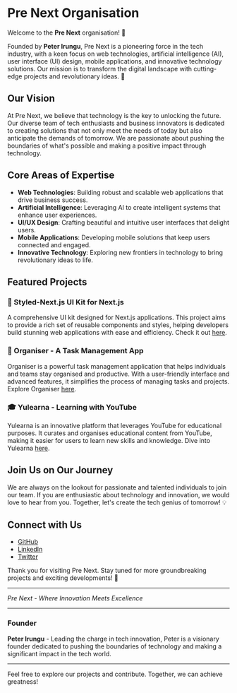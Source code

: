 # Pre Next Organisation

Welcome to the **Pre Next** organisation! 🚀

Founded by **Peter Irungu**, Pre Next is a pioneering force in the tech industry, with a keen focus on web technologies, artificial intelligence (AI), user interface (UI) design, mobile applications, and innovative technology solutions. Our mission is to transform the digital landscape with cutting-edge projects and revolutionary ideas. 🌟

## Our Vision

At Pre Next, we believe that technology is the key to unlocking the future. Our diverse team of tech enthusiasts and business innovators is dedicated to creating solutions that not only meet the needs of today but also anticipate the demands of tomorrow. We are passionate about pushing the boundaries of what's possible and making a positive impact through technology.

## Core Areas of Expertise

- **Web Technologies**: Building robust and scalable web applications that drive business success.
- **Artificial Intelligence**: Leveraging AI to create intelligent systems that enhance user experiences.
- **UI/UX Design**: Crafting beautiful and intuitive user interfaces that delight users.
- **Mobile Applications**: Developing mobile solutions that keep users connected and engaged.
- **Innovative Technology**: Exploring new frontiers in technology to bring revolutionary ideas to life.

## Featured Projects

### 🌟 Styled-Next.js UI Kit for Next.js

A comprehensive UI kit designed for Next.js applications. This project aims to provide a rich set of reusable components and styles, helping developers build stunning web applications with ease and efficiency. Check it out [here](https://github.com/prenext/styled-nextjs).

### 📅 Organiser - A Task Management App

Organiser is a powerful task management application that helps individuals and teams stay organised and productive. With a user-friendly interface and advanced features, it simplifies the process of managing tasks and projects. Explore Organiser [here](https://github.com/prenext/organiser).

### 🎓 Yulearna - Learning with YouTube

Yulearna is an innovative platform that leverages YouTube for educational purposes. It curates and organises educational content from YouTube, making it easier for users to learn new skills and knowledge. Dive into Yulearna [here](https://github.com/prenext/yulearna).

## Join Us on Our Journey

We are always on the lookout for passionate and talented individuals to join our team. If you are enthusiastic about technology and innovation, we would love to hear from you. Together, let's create the tech genius of tomorrow! 💡

## Connect with Us

- [GitHub](https://github.com/prenext)
- [LinkedIn](https://www.linkedin.com/company/prenext)
- [Twitter](https://twitter.com/prenext)

Thank you for visiting Pre Next. Stay tuned for more groundbreaking projects and exciting developments! 🚀

---

*Pre Next - Where Innovation Meets Excellence*

---

### Founder

**Peter Irungu** - Leading the charge in tech innovation, Peter is a visionary founder dedicated to pushing the boundaries of technology and making a significant impact in the tech world.

---

Feel free to explore our projects and contribute. Together, we can achieve greatness!
